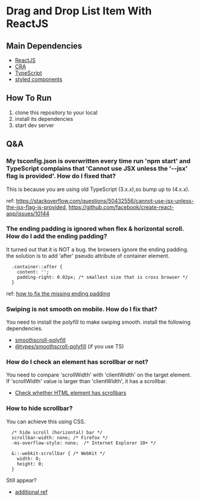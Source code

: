 # Drag and Drop List Item With ReactJS

## Main Dependencies

  * [ReactJS](https://reactjs.org/)
  * [CRA](https://github.com/facebook/create-react-app)
  * [TypeScript](https://www.typescriptlang.org/)
  * [styled components](https://styled-components.com/)

## How To Run 

  1. clone this repository to your local
  2. install its dependencies
  3. start dev server 
  
## Q&A

  ### My tsconfig.json is overwritten every time run 'npm start' and TypeScript complains that 'Cannot use JSX unless the '--jsx' flag is provided'. How do I fixed that?

 This is because you are using old TypeScript (3.x.x),so bump up to (4.x.x).
 
 ref: https://stackoverflow.com/questions/50432556/cannot-use-jsx-unless-the-jsx-flag-is-provided, https://github.com/facebook/create-react-app/issues/10144

  
  ### The ending padding is ignored when flex & horizontal scroll. How do I add the ending padding?

  It turned out that it is NOT a bug. the browsers ignore the ending padding. the solution is to add 'after' pseudo attribute of container element.
  ```
    .container::after {
      content: '';
      padding-right: 0.02px; /* smallest size that is cross browser */
    }
  ```

   ref: [how to fix the missing ending padding](https://webplatform.news/issues/2019-08-07)
  
  ### Swiping is not smooth on mobile. How do I fix that?
  
  You need to install the polyfill to make swiping smooth. install the following dependencies.
  
  * [smoothscroll-polyfill](https://www.npmjs.com/package/smoothscroll-polyfill)
  * [@types/smoothscroll-polyfill](https://www.npmjs.com/package/@types/smoothscroll-polyfill) (if you use TS)
  
  ### How do I check an element has scrollbar or not?
   
  You need to compare 'scrollWidth' with 'clientWidth' on the target element. If 'scrollWidth' value is larger than 'clientWidth', it has a scrollbar.
  
  * [Check whether HTML element has scrollbars](https://stackoverflow.com/questions/4880381/check-whether-html-element-has-scrollbars)
  
  ### How to hide scrollbar?
  
  You can achieve this using CSS.
  ```
    /* hide scroll (horizontal) bar */
    scrollbar-width: none; /* Firefox */
    -ms-overflow-style: none;  /* Internet Explorer 10+ */
   
    &::-webkit-scrollbar { /* WebKit */
      width: 0;
      height: 0;
    }
  ```
  Still appear?
  * [additional ref](https://stackoverflow.com/questions/16670931/hide-scroll-bar-but-while-still-being-able-to-scroll)
